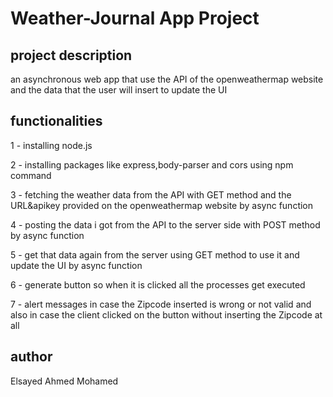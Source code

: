 # Weather-Journal App Project

## project description
an asynchronous web app that use the API of the openweathermap website and the 
data that the user will insert to update the UI

## functionalities 
1 - installing node.js

2 - installing packages like express,body-parser and cors using npm command

3 - fetching the weather data from the API with GET method and the URL&apikey
provided on the openweathermap website by async function

4 - posting the data i got from the API to the server side with POST method by async function

5 - get that data again from the server using GET method to use it and update the UI by async function

6 - generate button so when it is clicked all the processes get executed 

7 - alert messages in case the Zipcode inserted is wrong or not valid and also in case the client clicked on the button without inserting the Zipcode at all

## author 
Elsayed Ahmed Mohamed
